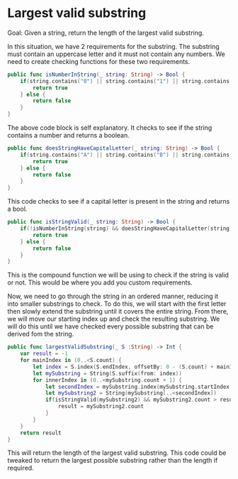 #  Largest valid substring

Goal: Given a string, return the length of the largest valid substring.

In this situation, we have 2 requirements for the substring. The substring must contain an uppercase letter and it must not contain any numbers. We need to create checking functions for these two requirements.

```swift
public func isNumberInString(_ string: String) -> Bool {
    if(string.contains("0") || string.contains("1") || string.contains("2") || string.contains("3") || string.contains("4") || string.contains("5") || string.contains("6") || string.contains("7") || string.contains("8") || string.contains("9")) {
        return true
    } else {
        return false
    }
}
```

The above code block is self explanatory. It checks to see if the string contains a number and returns a boolean. 

```swift
public func doesStringHaveCapitalLetter(_ string: String) -> Bool {
    if(string.contains("A") || string.contains("B") || string.contains("C") || string.contains("D") || string.contains("E") || string.contains("F") || string.contains("G") || string.contains("H") || string.contains("I") || string.contains("J") || string.contains("K") || string.contains("L") || string.contains("M") || string.contains("N") || string.contains("O") || string.contains("P") || string.contains("Q") || string.contains("R") || string.contains("S") || string.contains("T") || string.contains("U") || string.contains("V") || string.contains("W") || string.contains("X") || string.contains("Y") || string.contains("Z")) {
        return true
    } else {
        return false
    }
}
```

This code checks to see if a capital letter is present in the string and returns a bool.

```swift
public func isStringValid(_ string: String) -> Bool {
    if(!isNumberInString(string) && doesStringHaveCapitalLetter(string)) {
        return true
    } else {
        return false
    }
}
```

This is the compound function we will be using to check if the string is valid or not. This would be where you add you custom requirements.

Now, we need to go through the string in an ordered manner, reducing it into smaller substrings to check. To do this, we will start with the first letter then slowly extend the substring until it covers the entire string. From there, we will move our starting index up and check the resulting substring. We will do this until we have checked every possible substring that can be derived fom the string.

```swift
public func largestValidSubstring(_ S :String) -> Int {
    var result = -1
    for mainIndex in (0..<S.count) {
        let index = S.index(S.endIndex, offsetBy: 0 - (S.count) + mainIndex)
        let mySubstring = String(S.suffix(from: index))
        for innerIndex in (0..<mySubstring.count + 1) {
            let secondIndex = mySubstring.index(mySubstring.startIndex, offsetBy: innerIndex)
            let mySubstring2 = String(mySubstring[..<secondIndex])
            if(isStringValid(mySubstring2) && mySubstring2.count > result) {
                result = mySubstring2.count
            }
        }
    }
    return result
}
```
This will return the length of the largest valid substring. This code could be tweaked to return the largest possible substring rather than the length if required.
